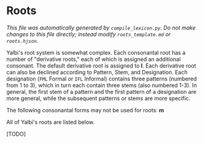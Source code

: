 # Roots

_This file was automatically generated by `compile_lexicon.py`. Do not make changes to this file directly; instead modify `roots_template.md` or `roots.hjson`._

Yalbi's root system is somewhat complex. Each consonantal root has a number of "derivative roots," each of which is assigned an additional consonant. The default derivative root is assigned to **l**. Each derivative root can also be declined according to Pattern, Stem, and Designation. Each designation (`FML` Formal or `IFL` Informal) contains three patterns (numbered from 1 to 3), which in turn each contain three stems (also numbered 1-3). In general, the first stem of a pattern and the first pattern of a designation are more general, while the subsequent patterns or stems are more specific.

The following consonantal forms may not be used for roots: **m**

All of Yalbi's roots are listed below.

[TODO]
